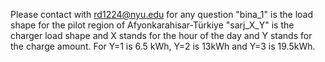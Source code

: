 Please contact with rd1224@nyu.edu for any question
"bina_1" is the load shape for the pilot region of Afyonkarahisar-Türkiye
"sarj_X_Y" is the charger load shape and X stands for the hour of the day and Y stands for the charge amount. For Y=1 is 6.5 kWh, Y=2 is 13kWh and Y=3 is 19.5kWh.
